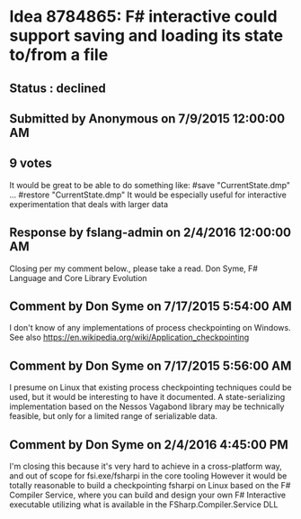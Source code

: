 # Idea 8784865: F# interactive could support saving and loading its state to/from a file #

## Status : declined

## Submitted by Anonymous on 7/9/2015 12:00:00 AM

## 9 votes

It would be great to be able to do something like:
#save "CurrentState.dmp"
...
#restore "CurrentState.dmp"
It would be especially useful for interactive experimentation that deals with larger data

## Response by fslang-admin on 2/4/2016 12:00:00 AM

Closing per my comment below., please take a read.
Don Syme, F# Language and Core Library Evolution


## Comment by Don Syme on 7/17/2015 5:54:00 AM

I don't know of any implementations of process checkpointing on Windows. See also https://en.wikipedia.org/wiki/Application_checkpointing

## Comment by Don Syme on 7/17/2015 5:56:00 AM

I presume on Linux that existing process checkpointing techniques could be used, but it would be interesting to have it documented.
A state-serializing implementation based on the Nessos Vagabond library may be technically feasible, but only for a limited range of serializable data.

## Comment by Don Syme on 2/4/2016 4:45:00 PM

I'm closing this because it's very hard to achieve in a cross-platform way, and out of scope for fsi.exe/fsharpi in the core tooling
However it would be totally reasonable to build a checkpointing fsharpi on Linux based on the F# Compiler Service, where you can build and design your own F# Interactive executable utilizing what is available in the FSharp.Compiler.Service DLL
